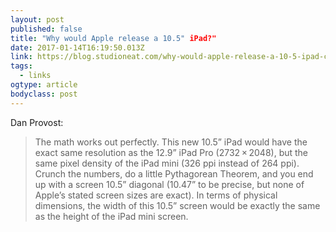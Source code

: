 ```yaml
---
layout: post 
published: false 
title: "Why would Apple release a 10.5" iPad?" 
date: 2017-01-14T16:19:50.013Z 
link: https://blog.studioneat.com/why-would-apple-release-a-10-5-ipad-ca4441f7f628#.1ps6xpg56 
tags:
  - links
ogtype: article 
bodyclass: post 
---
```


Dan Provost:

> The math works out perfectly. This new 10.5” iPad would have the exact same resolution as the 12.9” iPad Pro (2732 × 2048), but the same pixel density of the iPad mini (326 ppi instead of 264 ppi). Crunch the numbers, do a little Pythagorean Theorem, and you end up with a screen 10.5” diagonal (10.47” to be precise, but none of Apple’s stated screen sizes are exact). In terms of physical dimensions, the width of this 10.5” screen would be exactly the same as the height of the iPad mini screen.